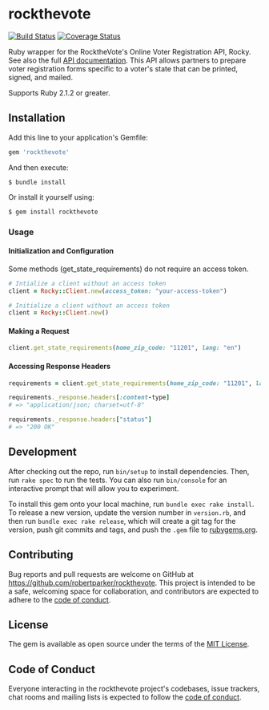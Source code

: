 # rockthevote

[![Build Status](https://travis-ci.org/robertparker/rockthevote.svg?branch=master)](https://travis-ci.org/robertparker/rockthevote)
[![Coverage Status](https://coveralls.io/repos/github/robertparker/rockthevote/badge.svg?branch=master)](https://coveralls.io/github/robertparker/rockthevote?branch=master)

Ruby wrapper for the RocktheVote's Online Voter Registration API, Rocky. See also the full [API documentation](https://rock-the-vote.github.io/Voter-Registration-Tool-API-Docs/). This API allows partners to prepare voter registration forms specific to a voter's state that can be printed, signed, and mailed. 

Supports Ruby 2.1.2 or greater.

## Installation

Add this line to your application's Gemfile:

```ruby
gem 'rockthevote'
```

And then execute:

    $ bundle install

Or install it yourself using:

	$ gem install rockthevote

### Usage

#### Initialization and Configuration

Some methods (get_state_requirements) do not require an access token.

```ruby
# Intialize a client without an access token
client = Rocky::Client.new(access_token: "your-access-token")

# Initialize a client without an access token
client = Rocky::Client.new()
```

#### Making a Request

```ruby
client.get_state_requirements(home_zip_code: "11201", lang: "en")

```

#### Accessing Response Headers

```ruby
requirements = client.get_state_requirements(home_zip_code: "11201", lang: en)

requirements._response.headers[:content-type]
# => "application/json; charset=utf-8"

requirements._response.headers["status"]
# => "200 OK"
```

## Development

After checking out the repo, run `bin/setup` to install dependencies. Then, run `rake spec` to run the tests. You can also run `bin/console` for an interactive prompt that will allow you to experiment.

To install this gem onto your local machine, run `bundle exec rake install`. To release a new version, update the version number in `version.rb`, and then run `bundle exec rake release`, which will create a git tag for the version, push git commits and tags, and push the `.gem` file to [rubygems.org](https://rubygems.org).

## Contributing

Bug reports and pull requests are welcome on GitHub at https://github.com/robertparker/rockthevote. This project is intended to be a safe, welcoming space for collaboration, and contributors are expected to adhere to the [code of conduct](https://github.com/robertparker/rockthevote/blob/master/CODE_OF_CONDUCT.md).


## License

The gem is available as open source under the terms of the [MIT License](https://opensource.org/licenses/MIT).

## Code of Conduct

Everyone interacting in the rockthevote project's codebases, issue trackers, chat rooms and mailing lists is expected to follow the [code of conduct](https://github.com/[USERNAME]/rockthevote/blob/master/CODE_OF_CONDUCT.md).
